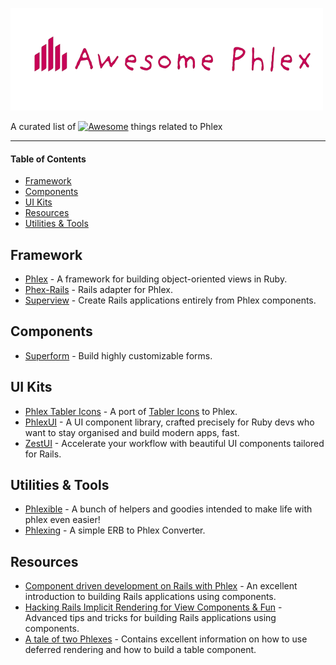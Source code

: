 ![Awesome Phlex](logo.png)

A curated list of [![Awesome](https://awesome.re/badge-flat2.svg)](https://awesome.re) things related to Phlex

---

#### Table of Contents

* [Framework](#framework)
* [Components](#components)
* [UI Kits](#ui-kits)
* [Resources](#resources)
* [Utilities & Tools](#utilities--tools)

## Framework

* [Phlex](https://github.com/phlex-ruby/phlex) - A framework for building object-oriented views in Ruby.
* [Phex-Rails](https://github.com/phlex-ruby/phlex-rails) - Rails adapter for Phlex.
* [Superview](https://github.com/rubymonolith/superview) - Create Rails applications entirely from Phlex components.

## Components

* [Superform](https://github.com/rubymonolith/superform) - Build highly customizable forms.

## UI Kits

* [Phlex Tabler Icons](https://github.com/elvinaspredkelis/phlex-tabler_icons) - A port of [Tabler Icons](https://tabler.io/icons) to Phlex.
* [PhlexUI](https://phlexui.com/) - A UI component library, crafted precisely for Ruby devs who want to stay organised and build modern apps, fast.
* [ZestUI](https://zestui.com/) - Accelerate your workflow with beautiful UI components tailored for Rails.

## Utilities & Tools

* [Phlexible](https://github.com/joelmoss/phlexible) - A bunch of helpers and goodies intended to make life with phlex even easier!
* [Phlexing](https://github.com/marcoroth/phlexing) - A simple ERB to Phlex Converter.

## Resources

* [Component driven development on Rails with Phlex](https://fly.io/ruby-dispatch/component-driven-development-on-rails-with-phlex/) - An excellent introduction to building Rails applications using components.
* [Hacking Rails Implicit Rendering for View Components & Fun](https://fly.io/ruby-dispatch/hacking-rails-implicit-rendering-for-view-components/) - Advanced tips and tricks for building Rails applications using components.
* [A tale of two Phlexes](https://blog.willcosgrove.com/a-tale-of-two-phlexes) - Contains excellent information on how to use deferred rendering and how to build a table component.


